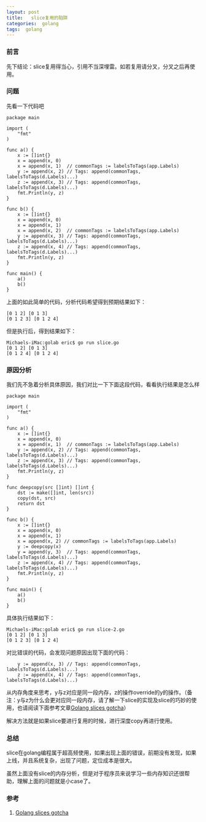 ```yaml
---
layout: post
title:   slice复用的陷阱
categories:  golang
tags:  golang 
--- 
```


### 前言  

先下结论：slice复用得当心，引用不当深埋雷。如若复用请分叉，分叉之后再使用。


### 问题 

先看一下代码吧

```
package main

import (
	"fmt"
)

func a() {
	x := []int{}
	x = append(x, 0)
	x = append(x, 1)  // commonTags := labelsToTags(app.Labels)
	y := append(x, 2) // Tags: append(commonTags, labelsToTags(d.Labels)...)
	z := append(x, 3) // Tags: append(commonTags, labelsToTags(d.Labels)...)
	fmt.Println(y, z)
}

func b() {
	x := []int{}
	x = append(x, 0)
	x = append(x, 1)
	x = append(x, 2)  // commonTags := labelsToTags(app.Labels)
	y := append(x, 3) // Tags: append(commonTags, labelsToTags(d.Labels)...)
	z := append(x, 4) // Tags: append(commonTags, labelsToTags(d.Labels)...)
	fmt.Println(y, z)
}

func main() {
	a()
	b()
}
```
上面的如此简单的代码，分析代码希望得到预期结果如下：

```
[0 1 2] [0 1 3]
[0 1 2 3] [0 1 2 4]
```

但是执行后，得到结果如下：

```
Michaels-iMac:golab eric$ go run slice.go  
[0 1 2] [0 1 3]
[0 1 2 4] [0 1 2 4]
```

### 原因分析  

我们先不急着分析具体原因，我们对比一下下面这段代码，看看执行结果是怎么样

```
package main

import (
	"fmt"
)

func a() {
	x := []int{}
	x = append(x, 0)
	x = append(x, 1)  // commonTags := labelsToTags(app.Labels)
	y := append(x, 2) // Tags: append(commonTags, labelsToTags(d.Labels)...)
	z := append(x, 3) // Tags: append(commonTags, labelsToTags(d.Labels)...)
	fmt.Println(y, z)
}

func deepcopy(src []int) []int {
	dst := make([]int, len(src))
	copy(dst, src)
	return dst
}

func b() {
	x := []int{}
	x = append(x, 0)
	x = append(x, 1)
	x = append(x, 2) // commonTags := labelsToTags(app.Labels)
	y := deepcopy(x)
	y = append(y, 3)  // Tags: append(commonTags, labelsToTags(d.Labels)...)
	z := append(x, 4) // Tags: append(commonTags, labelsToTags(d.Labels)...)
	fmt.Println(y, z)
}

func main() {
	a()
	b()
}

```

具体执行结果如下：
```
Michaels-iMac:golab eric$ go run slice-2.go    
[0 1 2] [0 1 3]
[0 1 2 3] [0 1 2 4]
```
对比错误的代码，会发现问题原因出现下面的代码：

```
	y := append(x, 3) // Tags: append(commonTags, labelsToTags(d.Labels)...)
	z := append(x, 4) // Tags: append(commonTags, labelsToTags(d.Labels)...)
```

从内存角度来思考，y与z对应是同一段内存，z的操作override的y的操作。（备注：y与z为什么会更对应同一段内存，请了解一下slice的实现及slice的巧妙的使用，也请阅读下面参考文章[Golang slices gotcha](http://allegro.tech/2017/07/golang-slices-gotcha.html)）

解决方法就是如果slice要进行复用的时候，进行深度copy再进行使用。


### 总结 

slice在golang编程属于超高频使用，如果出现上面的错误，前期没有发现，如果上线，并且系统复杂，出现了问题，定位成本是很大。

虽然上面没有slice的内存分析，但是对于程序员来说学习一些内存知识还很帮助，理解上面的问题就是小case了。


### 参考  

1. [Golang slices gotcha](http://allegro.tech/2017/07/golang-slices-gotcha.html)

